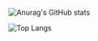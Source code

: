 ![Anurag's GitHub stats](https://github-readme-stats.vercel.app/api?username=Imeanstar&show_icons=true&theme=merko)

![Top Langs](https://github-readme-stats.vercel.app/api/top-langs/?username=Imeanstar&layout=demo&theme=merko)

<!--
**Imeanstar/Imeanstar** is a ✨ _special_ ✨ repository because its `README.md` (this file) appears on your GitHub profile.

Here are some ideas to get you started:

- 🔭 I’m currently working on ...
- 🌱 I’m currently learning ...
- 👯 I’m looking to collaborate on ...
- 🤔 I’m looking for help with ...
- 💬 Ask me about ...
- 📫 How to reach me: ...
- 😄 Pronouns: ...
- ⚡ Fun fact: ...
-->
